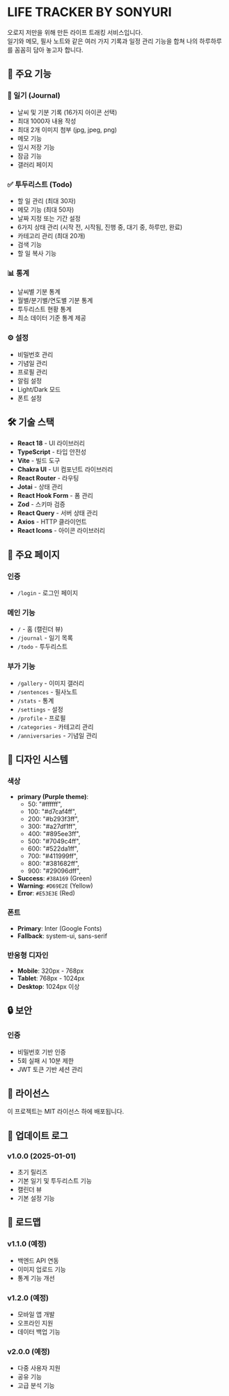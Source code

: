 # LIFE TRACKER BY SONYURI

오로지 저만을 위해 만든 라이프 트래킹 서비스입니다.
<br>
일기와 메모, 필사 노트와 같은 여러 가지 기록과 일정 관리 기능을 합쳐 나의 하루하루를 꼼꼼히 담아 놓고자 합니다.

## 🚀 주요 기능

### 📝 일기 (Journal)
- 날씨 및 기분 기록 (16가지 아이콘 선택)
- 최대 1000자 내용 작성
- 최대 2개 이미지 첨부 (jpg, jpeg, png)
- 메모 기능
- 임시 저장 기능
- 잠금 기능
- 갤러리 페이지

### ✅ 투두리스트 (Todo)
- 할 일 관리 (최대 30자)
- 메모 기능 (최대 50자)
- 날짜 지정 또는 기간 설정
- 6가지 상태 관리 (시작 전, 시작됨, 진행 중, 대기 중, 하루만, 완료)
- 카테고리 관리 (최대 20개)
- 검색 기능
- 할 일 복사 기능

### 📊 통계
- 날씨별 기분 통계
- 월별/분기별/연도별 기분 통계
- 투두리스트 현황 통계
- 최소 데이터 기준 통계 제공

### ⚙️ 설정
- 비밀번호 관리
- 기념일 관리
- 프로필 관리
- 알림 설정
- Light/Dark 모드
- 폰트 설정

## 🛠️ 기술 스택
- **React 18** - UI 라이브러리
- **TypeScript** - 타입 안전성
- **Vite** - 빌드 도구
- **Chakra UI** - UI 컴포넌트 라이브러리
- **React Router** - 라우팅
- **Jotai** - 상태 관리
- **React Hook Form** - 폼 관리
- **Zod** - 스키마 검증
- **React Query** - 서버 상태 관리
- **Axios** - HTTP 클라이언트
- **React Icons** - 아이콘 라이브러리

## 📱 주요 페이지

### 인증
- `/login` - 로그인 페이지

### 메인 기능
- `/` - 홈 (캘린더 뷰)
- `/journal` - 일기 목록
- `/todo` - 투두리스트

### 부가 기능
- `/gallery` - 이미지 갤러리
- `/sentences` - 필사노트
- `/stats` - 통계
- `/settings` - 설정
- `/profile` - 프로필
- `/categories` - 카테고리 관리
- `/anniversaries` - 기념일 관리

## 🎨 디자인 시스템

### 색상
- **primary (Purple theme)**:
  - 50: "#ffffff",
  - 100: "#d7caf4ff",
  - 200: "#b293f3ff",
  - 300: "#a27df1ff",
  - 400: "#895ee3ff",
  - 500: "#7049c4ff",
  - 600: "#522da1ff",
  - 700: "#411999ff",
  - 800: "#381682ff",
  - 900: "#29096dff",
- **Success**: `#38A169` (Green)
- **Warning**: `#D69E2E` (Yellow)
- **Error**: `#E53E3E` (Red)

### 폰트
- **Primary**: Inter (Google Fonts)
- **Fallback**: system-ui, sans-serif

### 반응형 디자인
- **Mobile**: 320px - 768px
- **Tablet**: 768px - 1024px
- **Desktop**: 1024px 이상

## 🔒 보안

### 인증
- 비밀번호 기반 인증
- 5회 실패 시 10분 제한
- JWT 토큰 기반 세션 관리

## 📝 라이선스

이 프로젝트는 MIT 라이선스 하에 배포됩니다.

## 🔄 업데이트 로그

### v1.0.0 (2025-01-01)
- 초기 릴리즈
- 기본 일기 및 투두리스트 기능
- 캘린더 뷰
- 기본 설정 기능

## 🎯 로드맵

### v1.1.0 (예정)
- 백엔드 API 연동
- 이미지 업로드 기능
- 통계 기능 개선

### v1.2.0 (예정)
- 모바일 앱 개발
- 오프라인 지원
- 데이터 백업 기능

### v2.0.0 (예정)
- 다중 사용자 지원
- 공유 기능
- 고급 분석 기능 

